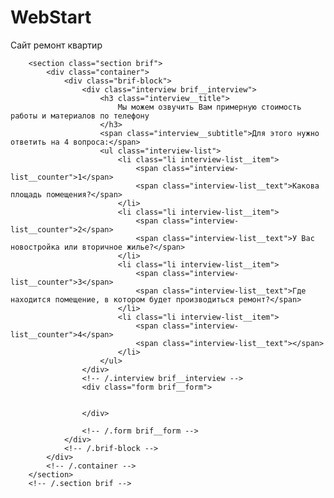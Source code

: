 # WebStart
Сайт ремонт квартир

		<section class="section brif">
			<div class="container">
				<div class="brif-block">
					<div class="interview brif__interview">
						<h3 class="interview__title">
							Мы можем озвучить Вам примерную стоимость работы и материалов по телефону
						</h3>
						<span class="interview__subtitle">Для этого нужно ответить на 4 вопроса:</span>
						<ul class="interview-list">
							<li class="li interview-list__item">
								<span class="interview-list__counter">1</span>
								<span class="interview-list__text">Какова площадь помещения?</span>
							</li>
							<li class="li interview-list__item">
								<span class="interview-list__counter">2</span>
								<span class="interview-list__text">У Вас новостройка или вторичное жилье?</span>
							</li>
							<li class="li interview-list__item">
								<span class="interview-list__counter">3</span>
								<span class="interview-list__text">Где находится помещение, в котором будет производиться ремонт?</span>
							</li>
							<li class="li interview-list__item">
								<span class="interview-list__counter">4</span>
								<span class="interview-list__text"></span>
							</li>
						</ul>
					</div>
					<!-- /.interview brif__interview -->
					<div class="form brif__form">


					</div>

					<!-- /.form brif__form -->
				</div>
				<!-- /.brif-block -->
			</div>
			<!-- /.container -->
		</section>
		<!-- /.section brif -->